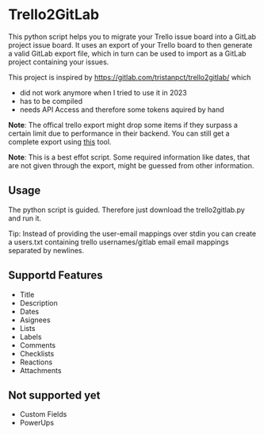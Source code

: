 # Trello2GitLab

This python script helps you to migrate your Trello issue board into a GitLab project issue board.
It uses an export of your Trello board to then generate a valid GitLab export file,
which in turn can be used to import as a GitLab project containing your issues.

This project is inspired by https://gitlab.com/tristanpct/trello2gitlab/ which
* did not work anymore when I tried to use it in 2023
* has to be compiled
* needs API Access and therefore some tokens aquired by hand

**Note**: The offical trello export might drop some items if they surpass a certain limit due to performance in their backend. You can still get a complete export using [this](https://github.com/FDHoho007/trello-exporter) tool.

**Note**: This is a best effot script. Some required information like dates, that are not given through the export, might be guessed from other information.

## Usage

The python script is guided. Therefore just download the trello2gitlab.py and run it.

Tip: Instead of providing the user-email mappings over stdin you can create a users.txt containing trello usernames/gitlab email email mappings separated by newlines.

## Supportd Features
* Title
* Description
* Dates
* Asignees
* Lists
* Labels
* Comments
* Checklists
* Reactions
* Attachments

## Not supported yet
* Custom Fields
* PowerUps
